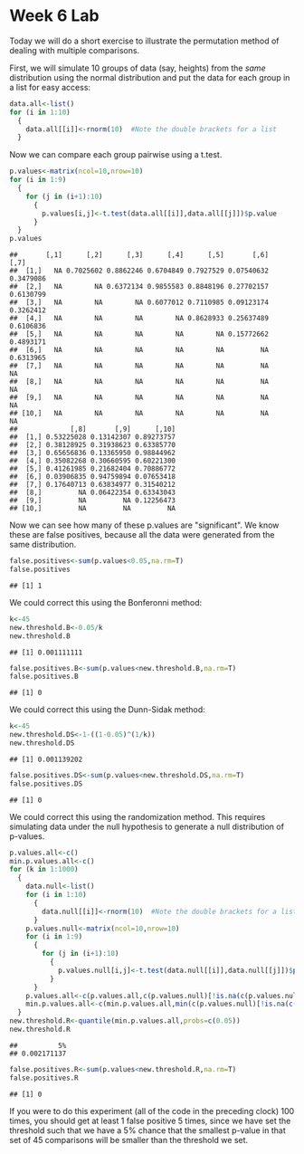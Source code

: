 Week 6 Lab
=============
  
Today we will do a short exercise to illustrate the permutation method of dealing with multiple comparisons.

First, we will simulate 10 groups of data (say, heights) from the *same* distribution using the normal distribution and put the data for each group in a list for easy access:


```r
data.all<-list()
for (i in 1:10)
  {
    data.all[[i]]<-rnorm(10)  #Note the double brackets for a list
  }
```

Now we can compare each group pairwise using a t.test.


```r
p.values<-matrix(ncol=10,nrow=10)
for (i in 1:9)
  {
    for (j in (i+1):10)
      {
        p.values[i,j]<-t.test(data.all[[i]],data.all[[j]])$p.value 
      }
  }
p.values
```

```
##       [,1]      [,2]      [,3]      [,4]      [,5]       [,6]      [,7]
##  [1,]   NA 0.7025602 0.8862246 0.6704849 0.7927529 0.07540632 0.3479086
##  [2,]   NA        NA 0.6372134 0.9855583 0.8848196 0.27702157 0.6130799
##  [3,]   NA        NA        NA 0.6077012 0.7110985 0.09123174 0.3262412
##  [4,]   NA        NA        NA        NA 0.8628933 0.25637489 0.6106836
##  [5,]   NA        NA        NA        NA        NA 0.15772662 0.4893171
##  [6,]   NA        NA        NA        NA        NA         NA 0.6313965
##  [7,]   NA        NA        NA        NA        NA         NA        NA
##  [8,]   NA        NA        NA        NA        NA         NA        NA
##  [9,]   NA        NA        NA        NA        NA         NA        NA
## [10,]   NA        NA        NA        NA        NA         NA        NA
##             [,8]       [,9]      [,10]
##  [1,] 0.53225028 0.13142307 0.89273757
##  [2,] 0.38128925 0.31938623 0.63385770
##  [3,] 0.65656836 0.13365950 0.98844962
##  [4,] 0.35082268 0.30660595 0.60221300
##  [5,] 0.41261985 0.21682404 0.70886772
##  [6,] 0.03906835 0.94759894 0.07653418
##  [7,] 0.17640713 0.63834977 0.31540212
##  [8,]         NA 0.06422354 0.63343043
##  [9,]         NA         NA 0.12256473
## [10,]         NA         NA         NA
```

Now we can see how many of these p.values are "significant". We know these are false positives, because all the data were generated from the same distribution.


```r
false.positives<-sum(p.values<0.05,na.rm=T)
false.positives
```

```
## [1] 1
```

We could correct this using the Bonferonni method:


```r
k<-45
new.threshold.B<-0.05/k
new.threshold.B
```

```
## [1] 0.001111111
```

```r
false.positives.B<-sum(p.values<new.threshold.B,na.rm=T)
false.positives.B
```

```
## [1] 0
```

We could correct this using the Dunn-Sidak method:


```r
k<-45
new.threshold.DS<-1-((1-0.05)^(1/k))
new.threshold.DS
```

```
## [1] 0.001139202
```

```r
false.positives.DS<-sum(p.values<new.threshold.DS,na.rm=T)
false.positives.DS
```

```
## [1] 0
```

We could correct this using the randomization method. This requires simulating data under the null hypothesis to generate a null distribution of p-values.



```r
p.values.all<-c()
min.p.values.all<-c()
for (k in 1:1000)
  {
    data.null<-list()
    for (i in 1:10)
      {
        data.null[[i]]<-rnorm(10)  #Note the double brackets for a list
      }
    p.values.null<-matrix(ncol=10,nrow=10)
    for (i in 1:9)
      {
        for (j in (i+1):10)
          {
            p.values.null[i,j]<-t.test(data.null[[i]],data.null[[j]])$p.value 
          }
      }
    p.values.all<-c(p.values.all,c(p.values.null)[!is.na(c(p.values.null))])
    min.p.values.all<-c(min.p.values.all,min(c(p.values.null)[!is.na(c(p.values.null))]))
  }
new.threshold.R<-quantile(min.p.values.all,probs=c(0.05))
new.threshold.R
```

```
##          5% 
## 0.002171137
```

```r
false.positives.R<-sum(p.values<new.threshold.R,na.rm=T)
false.positives.R
```

```
## [1] 0
```

If you were to do this experiment (all of the code in the preceding clock) 100 times, you should get at least 1 false positive 5 times, since we have set the threshold such that we have a 5% chance that the smallest p-value in that set of 45 comparisons will be smaller than the threshold we set.
